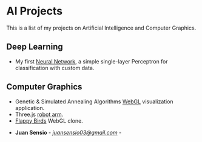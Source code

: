 # AI Projects
This is a list of my projects on Artificial Intelligence and Computer Graphics.

## Deep Learning

- My first [Neural Network](https://github.com/JuanSensio/AIprojects/blob/master/DL/perceptron/perceptron.ipynb), a simple single-layer 
Perceptron for classification with custom data.

## Computer Graphics
- Genetic & Simulated Annealing Algorithms [WebGL](https://juansensio.github.io/AIprojects/webGL/gen.html) visualization application.
- Three.js [robot arm](https://juansensio.github.io/AIprojects/webGL/robot.html).
- [Flappy Birds](https://juansensio.github.io/AIprojects/webGL/bird/index.html) WebGL clone.
<!-- - WebGL [polyline](https://juansensio.github.io/AIprojects/webGL/dots&lines.html) basic example. -->

* **Juan Sensio** - *juansensio03@gmail.com* -
